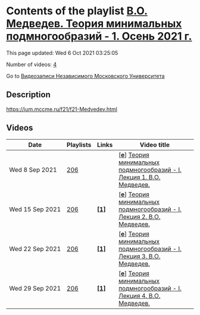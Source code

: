 # Contents of the playlist [В.О. Медведев. Теория минимальных подмногообразий - 1. Осень 2021 г.](https://www.youtube.com/playlist?list=PLp9ABVh6_x4EJSkrj7lX2UHWpowLGlBZp)

This page updated: Wed 6 Oct 2021 03:25:05

Number of videos: [4](#videos)

Go to [Видеозаписи Независимого Московского Университета](../README.md)

## Description

<https://ium.mccme.ru/f21/f21-Medvedev.html>

## Videos

|Date|Playlists|Links|Video title|
|---|---|---|---|
| Wed&nbsp;8&nbsp;Sep&nbsp;2021 | [206](../playlists/206 "В.О. Медведев. Теория минимальных подмногообразий - 1. Осень 2021 г.") |  | [[**e**](https://studio.youtube.com/video/1uiDKvWa_JY/edit "Edit")] [Теория минимальных подмногообразий - I. Лекция 1. В.О. Медведев.](https://www.youtube.com/watch?v=1uiDKvWa_JY&list=PLp9ABVh6_x4EJSkrj7lX2UHWpowLGlBZp "Спецкурс для 3-5 курсов.") |
| Wed&nbsp;15&nbsp;Sep&nbsp;2021 | [206](../playlists/206 "В.О. Медведев. Теория минимальных подмногообразий - 1. Осень 2021 г.") | [**[1]**](https://ium.mccme.ru/f21/f21-Medvedev.html) | [[**e**](https://studio.youtube.com/video/E9b3aGPXkvg/edit "Edit")] [Теория минимальных подмногообразий - I. Лекция 2. В.О. Медведев.](https://www.youtube.com/watch?v=E9b3aGPXkvg&list=PLp9ABVh6_x4EJSkrj7lX2UHWpowLGlBZp "https://ium.mccme.ru/f21/f21-Medvedev.html") |
| Wed&nbsp;22&nbsp;Sep&nbsp;2021 | [206](../playlists/206 "В.О. Медведев. Теория минимальных подмногообразий - 1. Осень 2021 г.") | [**[1]**](https://ium.mccme.ru/f21/f21-Medvedev.html) | [[**e**](https://studio.youtube.com/video/z3y1dltofd8/edit "Edit")] [Теория минимальных подмногообразий - I. Лекция 3. В.О. Медведев.](https://www.youtube.com/watch?v=z3y1dltofd8&list=PLp9ABVh6_x4EJSkrj7lX2UHWpowLGlBZp "https://ium.mccme.ru/f21/f21-Medvedev.html") |
| Wed&nbsp;29&nbsp;Sep&nbsp;2021 | [206](../playlists/206 "В.О. Медведев. Теория минимальных подмногообразий - 1. Осень 2021 г.") | [**[1]**](https://ium.mccme.ru/f21/f21-Medvedev.html) | [[**e**](https://studio.youtube.com/video/ajIgI-70r7M/edit "Edit")] [Теория минимальных подмногообразий - I. Лекция 4. В.О. Медведев.](https://www.youtube.com/watch?v=ajIgI-70r7M&list=PLp9ABVh6_x4EJSkrj7lX2UHWpowLGlBZp "https://ium.mccme.ru/f21/f21-Medvedev.html") |

